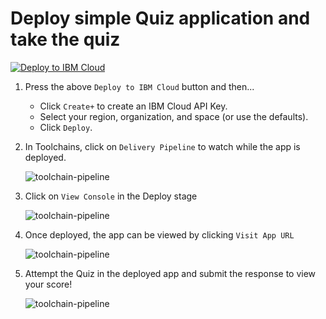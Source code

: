 # Deploy simple Quiz application and take the quiz

<a href="https://cloud.ibm.com/devops/setup/deploy?repository=https://cloud.ibm.com/devops/setup/deploy?repository=https://github.com/rapchic/IBM-Cloud-simple-quiz.git&branch=master"><img src="https://cloud.ibm.com/devops/setup/deploy/button.png" alt="Deploy to IBM Cloud"></a>

1. Press the above `Deploy to IBM Cloud` button and then...

   * Click `Create+` to create an IBM Cloud API Key.
   * Select your region, organization, and space (or use the defaults).
   * Click `Deploy`.

2. In Toolchains, click on `Delivery Pipeline` to watch while the app is deployed. 

   ![toolchain-pipeline](doc/images/tool.png)
   
3. Click on `View Console` in the Deploy stage
   
   ![toolchain-pipeline](doc/images/1.png)
   
4. Once deployed, the app can be viewed by clicking `Visit App URL`

   ![toolchain-pipeline](doc/images/2.png)

5. Attempt the Quiz in the deployed app and submit the response to view your score!

   ![toolchain-pipeline](doc/images/3.png)
